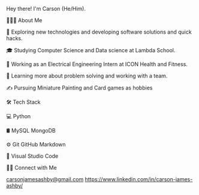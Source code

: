 Hey there! I'm Carson (He/Him).

👨🏻‍💻  About Me

🤔   Exploring new technologies and developing software solutions and quick hacks.

🎓   Studying Computer Science and Data science at Lambda School.

💼   Working as an Electrical Engineering Intern at ICON Health and Fitness.

🌱   Learning more about problem solving and working with a team.

✍️   Pursuing Miniature Painting and Card games as hobbies

🛠  Tech Stack

💻   Python

🛢   MySQL MongoDB

⚙️   Git GitHub Markdown

🔧   Visual Studio Code

🤝🏻  Connect with Me

carsonjamesashby@gmail.com   https://www.linkedin.com/in/carson-james-ashby/
